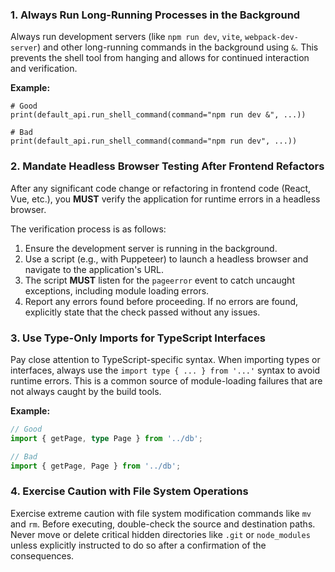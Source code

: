 ### **1. Always Run Long-Running Processes in the Background**

Always run development servers (like `npm run dev`, `vite`, `webpack-dev-server`) and other long-running commands in the background using `&`. This prevents the shell tool from hanging and allows for continued interaction and verification.

**Example:**
```
# Good
print(default_api.run_shell_command(command="npm run dev &", ...))

# Bad
print(default_api.run_shell_command(command="npm run dev", ...))
```

### **2. Mandate Headless Browser Testing After Frontend Refactors**

After any significant code change or refactoring in frontend code (React, Vue, etc.), you **MUST** verify the application for runtime errors in a headless browser.

The verification process is as follows:
1.  Ensure the development server is running in the background.
2.  Use a script (e.g., with Puppeteer) to launch a headless browser and navigate to the application's URL.
3.  The script **MUST** listen for the `pageerror` event to catch uncaught exceptions, including module loading errors.
4.  Report any errors found before proceeding. If no errors are found, explicitly state that the check passed without any issues.

### **3. Use Type-Only Imports for TypeScript Interfaces**

Pay close attention to TypeScript-specific syntax. When importing types or interfaces, always use the `import type { ... } from '...'` syntax to avoid runtime errors. This is a common source of module-loading failures that are not always caught by the build tools.

**Example:**
```typescript
// Good
import { getPage, type Page } from '../db';

// Bad
import { getPage, Page } from '../db';
```

### **4. Exercise Caution with File System Operations**

Exercise extreme caution with file system modification commands like `mv` and `rm`. Before executing, double-check the source and destination paths. Never move or delete critical hidden directories like `.git` or `node_modules` unless explicitly instructed to do so after a confirmation of the consequences.
